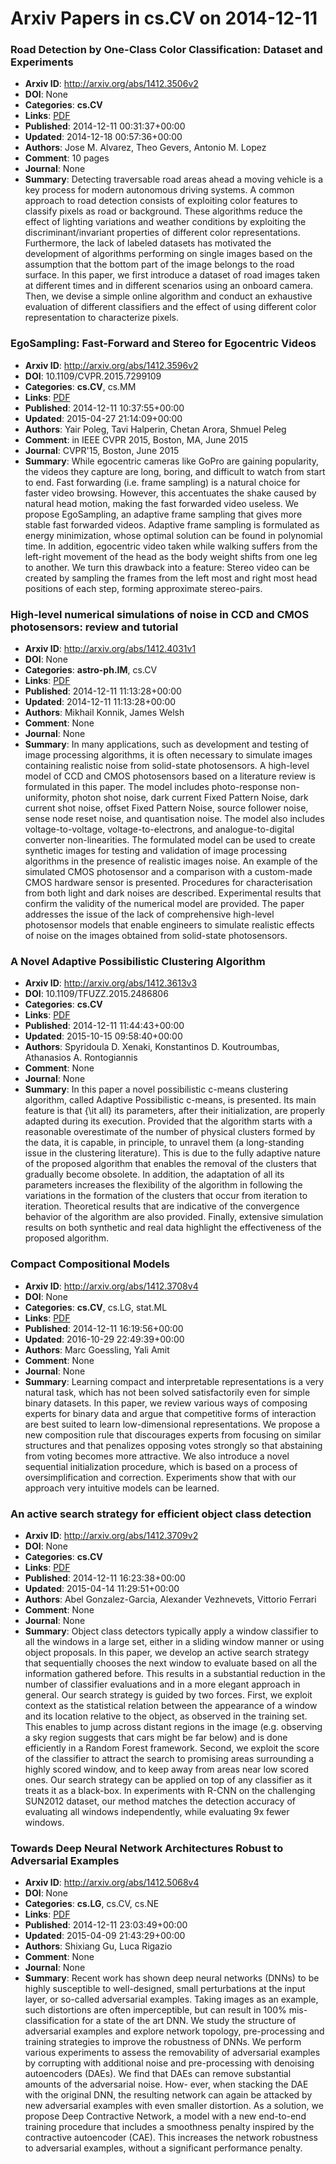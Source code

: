 # Arxiv Papers in cs.CV on 2014-12-11
### Road Detection by One-Class Color Classification: Dataset and Experiments
- **Arxiv ID**: http://arxiv.org/abs/1412.3506v2
- **DOI**: None
- **Categories**: **cs.CV**
- **Links**: [PDF](http://arxiv.org/pdf/1412.3506v2)
- **Published**: 2014-12-11 00:31:37+00:00
- **Updated**: 2014-12-18 00:57:36+00:00
- **Authors**: Jose M. Alvarez, Theo Gevers, Antonio M. Lopez
- **Comment**: 10 pages
- **Journal**: None
- **Summary**: Detecting traversable road areas ahead a moving vehicle is a key process for modern autonomous driving systems. A common approach to road detection consists of exploiting color features to classify pixels as road or background. These algorithms reduce the effect of lighting variations and weather conditions by exploiting the discriminant/invariant properties of different color representations. Furthermore, the lack of labeled datasets has motivated the development of algorithms performing on single images based on the assumption that the bottom part of the image belongs to the road surface.   In this paper, we first introduce a dataset of road images taken at different times and in different scenarios using an onboard camera. Then, we devise a simple online algorithm and conduct an exhaustive evaluation of different classifiers and the effect of using different color representation to characterize pixels.



### EgoSampling: Fast-Forward and Stereo for Egocentric Videos
- **Arxiv ID**: http://arxiv.org/abs/1412.3596v2
- **DOI**: 10.1109/CVPR.2015.7299109
- **Categories**: **cs.CV**, cs.MM
- **Links**: [PDF](http://arxiv.org/pdf/1412.3596v2)
- **Published**: 2014-12-11 10:37:55+00:00
- **Updated**: 2015-04-27 21:14:09+00:00
- **Authors**: Yair Poleg, Tavi Halperin, Chetan Arora, Shmuel Peleg
- **Comment**: in IEEE CVPR 2015, Boston, MA, June 2015
- **Journal**: CVPR'15, Boston, June 2015
- **Summary**: While egocentric cameras like GoPro are gaining popularity, the videos they capture are long, boring, and difficult to watch from start to end. Fast forwarding (i.e. frame sampling) is a natural choice for faster video browsing. However, this accentuates the shake caused by natural head motion, making the fast forwarded video useless.   We propose EgoSampling, an adaptive frame sampling that gives more stable fast forwarded videos. Adaptive frame sampling is formulated as energy minimization, whose optimal solution can be found in polynomial time.   In addition, egocentric video taken while walking suffers from the left-right movement of the head as the body weight shifts from one leg to another. We turn this drawback into a feature: Stereo video can be created by sampling the frames from the left most and right most head positions of each step, forming approximate stereo-pairs.



### High-level numerical simulations of noise in CCD and CMOS photosensors: review and tutorial
- **Arxiv ID**: http://arxiv.org/abs/1412.4031v1
- **DOI**: None
- **Categories**: **astro-ph.IM**, cs.CV
- **Links**: [PDF](http://arxiv.org/pdf/1412.4031v1)
- **Published**: 2014-12-11 11:13:28+00:00
- **Updated**: 2014-12-11 11:13:28+00:00
- **Authors**: Mikhail Konnik, James Welsh
- **Comment**: None
- **Journal**: None
- **Summary**: In many applications, such as development and testing of image processing algorithms, it is often necessary to simulate images containing realistic noise from solid-state photosensors. A high-level model of CCD and CMOS photosensors based on a literature review is formulated in this paper. The model includes photo-response non-uniformity, photon shot noise, dark current Fixed Pattern Noise, dark current shot noise, offset Fixed Pattern Noise, source follower noise, sense node reset noise, and quantisation noise. The model also includes voltage-to-voltage, voltage-to-electrons, and analogue-to-digital converter non-linearities. The formulated model can be used to create synthetic images for testing and validation of image processing algorithms in the presence of realistic images noise. An example of the simulated CMOS photosensor and a comparison with a custom-made CMOS hardware sensor is presented. Procedures for characterisation from both light and dark noises are described. Experimental results that confirm the validity of the numerical model are provided. The paper addresses the issue of the lack of comprehensive high-level photosensor models that enable engineers to simulate realistic effects of noise on the images obtained from solid-state photosensors.



### A Novel Adaptive Possibilistic Clustering Algorithm
- **Arxiv ID**: http://arxiv.org/abs/1412.3613v3
- **DOI**: 10.1109/TFUZZ.2015.2486806
- **Categories**: **cs.CV**
- **Links**: [PDF](http://arxiv.org/pdf/1412.3613v3)
- **Published**: 2014-12-11 11:44:43+00:00
- **Updated**: 2015-10-15 09:58:40+00:00
- **Authors**: Spyridoula D. Xenaki, Konstantinos D. Koutroumbas, Athanasios A. Rontogiannis
- **Comment**: None
- **Journal**: None
- **Summary**: In this paper a novel possibilistic c-means clustering algorithm, called Adaptive Possibilistic c-means, is presented. Its main feature is that {\it all} its parameters, after their initialization, are properly adapted during its execution. Provided that the algorithm starts with a reasonable overestimate of the number of physical clusters formed by the data, it is capable, in principle, to unravel them (a long-standing issue in the clustering literature). This is due to the fully adaptive nature of the proposed algorithm that enables the removal of the clusters that gradually become obsolete. In addition, the adaptation of all its parameters increases the flexibility of the algorithm in following the variations in the formation of the clusters that occur from iteration to iteration. Theoretical results that are indicative of the convergence behavior of the algorithm are also provided. Finally, extensive simulation results on both synthetic and real data highlight the effectiveness of the proposed algorithm.



### Compact Compositional Models
- **Arxiv ID**: http://arxiv.org/abs/1412.3708v4
- **DOI**: None
- **Categories**: **cs.CV**, cs.LG, stat.ML
- **Links**: [PDF](http://arxiv.org/pdf/1412.3708v4)
- **Published**: 2014-12-11 16:19:56+00:00
- **Updated**: 2016-10-29 22:49:39+00:00
- **Authors**: Marc Goessling, Yali Amit
- **Comment**: None
- **Journal**: None
- **Summary**: Learning compact and interpretable representations is a very natural task, which has not been solved satisfactorily even for simple binary datasets. In this paper, we review various ways of composing experts for binary data and argue that competitive forms of interaction are best suited to learn low-dimensional representations. We propose a new composition rule that discourages experts from focusing on similar structures and that penalizes opposing votes strongly so that abstaining from voting becomes more attractive. We also introduce a novel sequential initialization procedure, which is based on a process of oversimplification and correction. Experiments show that with our approach very intuitive models can be learned.



### An active search strategy for efficient object class detection
- **Arxiv ID**: http://arxiv.org/abs/1412.3709v2
- **DOI**: None
- **Categories**: **cs.CV**
- **Links**: [PDF](http://arxiv.org/pdf/1412.3709v2)
- **Published**: 2014-12-11 16:23:38+00:00
- **Updated**: 2015-04-14 11:29:51+00:00
- **Authors**: Abel Gonzalez-Garcia, Alexander Vezhnevets, Vittorio Ferrari
- **Comment**: None
- **Journal**: None
- **Summary**: Object class detectors typically apply a window classifier to all the windows in a large set, either in a sliding window manner or using object proposals. In this paper, we develop an active search strategy that sequentially chooses the next window to evaluate based on all the information gathered before. This results in a substantial reduction in the number of classifier evaluations and in a more elegant approach in general. Our search strategy is guided by two forces. First, we exploit context as the statistical relation between the appearance of a window and its location relative to the object, as observed in the training set. This enables to jump across distant regions in the image (e.g. observing a sky region suggests that cars might be far below) and is done efficiently in a Random Forest framework. Second, we exploit the score of the classifier to attract the search to promising areas surrounding a highly scored window, and to keep away from areas near low scored ones. Our search strategy can be applied on top of any classifier as it treats it as a black-box. In experiments with R-CNN on the challenging SUN2012 dataset, our method matches the detection accuracy of evaluating all windows independently, while evaluating 9x fewer windows.



### Towards Deep Neural Network Architectures Robust to Adversarial Examples
- **Arxiv ID**: http://arxiv.org/abs/1412.5068v4
- **DOI**: None
- **Categories**: **cs.LG**, cs.CV, cs.NE
- **Links**: [PDF](http://arxiv.org/pdf/1412.5068v4)
- **Published**: 2014-12-11 23:03:49+00:00
- **Updated**: 2015-04-09 21:43:29+00:00
- **Authors**: Shixiang Gu, Luca Rigazio
- **Comment**: None
- **Journal**: None
- **Summary**: Recent work has shown deep neural networks (DNNs) to be highly susceptible to well-designed, small perturbations at the input layer, or so-called adversarial examples. Taking images as an example, such distortions are often imperceptible, but can result in 100% mis-classification for a state of the art DNN. We study the structure of adversarial examples and explore network topology, pre-processing and training strategies to improve the robustness of DNNs. We perform various experiments to assess the removability of adversarial examples by corrupting with additional noise and pre-processing with denoising autoencoders (DAEs). We find that DAEs can remove substantial amounts of the adversarial noise. How- ever, when stacking the DAE with the original DNN, the resulting network can again be attacked by new adversarial examples with even smaller distortion. As a solution, we propose Deep Contractive Network, a model with a new end-to-end training procedure that includes a smoothness penalty inspired by the contractive autoencoder (CAE). This increases the network robustness to adversarial examples, without a significant performance penalty.



